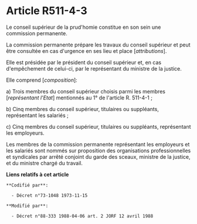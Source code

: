 # Article R511-4-3

Le conseil supérieur de la prud'homie constitue en son sein une commission permanente.

La commission permanente prépare les travaux du conseil supérieur et peut être consultée en cas d'urgence en ses lieu et
place [*attributions*].

Elle est présidée par le président du conseil supérieur et, en cas d'empêchement de celui-ci, par le représentant du ministre
de la justice.

Elle comprend [*composition*]:

a) Trois membres du conseil supérieur choisis parmi les membres [*représentant l'Etat*] mentionnés au 1° de l'article R.
511-4-1 ;

b) Cinq membres du conseil supérieur, titulaires ou suppléants, représentant les salariés ;

c) Cinq membres du conseil supérieur, titulaires ou suppléants, représentant les employeurs.

Les membres de la commission permanente représentant les employeurs et les salariés sont nommés sur proposition des
organisations professionnelles et syndicales par arrêté conjoint du garde des sceaux, ministre de la justice, et du ministre
chargé du travail.

**Liens relatifs à cet article**

	**Codifié par**:

	  - Décret n°73-1048 1973-11-15

	**Modifié par**:

	  - Décret n°88-333 1988-04-06 art. 2 JORF 12 avril 1988

